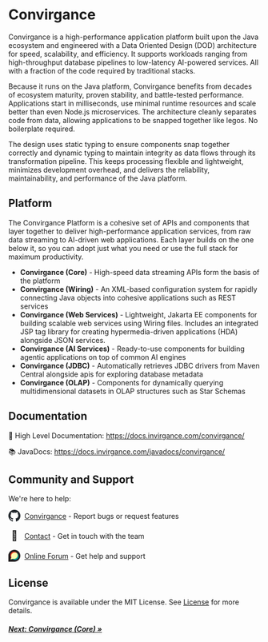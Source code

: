# Convirgance

Convirgance is a high-performance application platform built upon the Java ecosystem 
and engineered with a Data Oriented Design (DOD) architecture for speed, scalability, 
and efficiency. It supports workloads ranging from high-throughput database pipelines 
to low-latency AI-powered services. All with a fraction of the code required by 
traditional stacks.

Because it runs on the Java platform, Convirgance benefits from decades of ecosystem
maturity, proven stability, and battle-tested performance. Applications start in 
milliseconds, use minimal runtime resources and scale better than even Node.js 
microservices. The architecture cleanly separates code from data, allowing 
applications to be snapped together like legos. No boilerplate required.

The design uses static typing to ensure components snap together correctly
and dynamic typing to maintain integrity as data flows through its transformation 
pipeline. This keeps processing flexible and lightweight, minimizes development 
overhead, and delivers the reliability, maintainability, and performance of the 
Java platform.

## Platform

The Convirgance Platform is a cohesive set of APIs and components that layer together to 
deliver high-performance application services, from raw data streaming to AI-driven web 
applications. Each layer builds on the one below it, so you can adopt just what you need 
or use the full stack for maximum productivity.

- **Convirgance (Core)** - High-speed data streaming APIs form the basis of the platform
- **Convirgance (Wiring)** - An XML-based configuration system for rapidly connecting Java objects into cohesive applications such as REST services 
- **Convirgance (Web Services)** - Lightweight, Jakarta EE components for building scalable web services using Wiring files. Includes an integrated JSP tag library for creating hypermedia-driven applications (HDA) alongside JSON services.
- **Convirgance (AI Services)** - Ready-to-use components for building agentic applications on top of common AI engines
- **Convirgance (JDBC)** - Automatically retrieves JDBC drivers from Maven Central alongside apis for exploring database metadata
- **Convirgance (OLAP)** - Components for dynamically querying multidimensional datasets in OLAP structures such as Star Schemas


## Documentation

📑 High Level Documentation: https://docs.invirgance.com/convirgance/

📚 JavaDocs: https://docs.invirgance.com/javadocs/convirgance/

## Community and Support

We're here to help:

<div style="display: flex; align-items: center; gap: 8px; margin-bottom: 16px">
 <img src="./images/github.png" width="24" height="24" style="display: flex; align-items: center; justify-content: center;">
 <div>
     <a target="_blank" href="https://github.com/InvirganceOpenSource/convirgance">Convirgance</a>
     <span>- Report bugs or request features</span>
 </div>
</div>

<div style="display: flex; align-items: center; gap: 8px; margin-bottom: 16px">
  <span style="display: flex; align-items: center; justify-content: center;font-size:20px; width: 24px; height: 24px">📑</span>
  <div>
    <a href="./#/contact.md">Contact</a>
    <span>- Get in touch with the team</span>
  </div>
</div>

<div style="display: flex; align-items: center; gap: 8px; margin-bottom: 16px">
  <img src="./images/discourse.png" width="24" height="24" style="display: flex; align-items: center; justify-content: center;">
  <div>
    <a target="_blank" href="https://discuss.convirgance.com">Online Forum</a>
    <span>- Get help and support</span>
  </div>
</div>

## License

Convirgance is available under the MIT License. See [License](https://raw.githubusercontent.com/InvirganceOpenSource/convirgance/refs/heads/main/LICENSE.md) for more details.


<div class="sections-prev-next">

##### [Next: Convirgance (Core) &raquo;](core.md)

</div>
